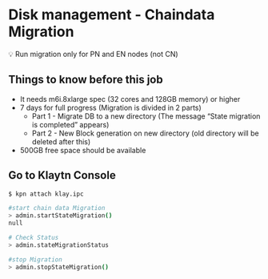 # Disk management - Chaindata Migration <a id="disk-management-2"></a>

<aside>
💡 Run migration only for PN and EN nodes (not CN)

</aside>

## Things to know before this job <a id="things-to-know-before-this-job"></a>

- It needs m6i.8xlarge spec (32 cores and 128GB memory) or higher
- 7 days for full progress (Migration is divided in 2 parts)
  - Part 1 - Migrate DB to a new directory (The message “State migration is completed”  appears)
  - Part 2 - New Block generation on new directory (old directory will be deleted after this)
- 500GB free space should be available

## Go to Klaytn Console

```bash
$ kpn attach klay.ipc

#start chain data Migration
> admin.startStateMigration()
null

# Check Status
> admin.stateMigrationStatus

#stop Migration
> admin.stopStateMigration()

```
